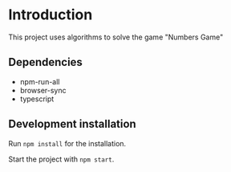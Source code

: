 # Introduction

This project uses algorithms to solve the game "Numbers Game"

## Dependencies

- npm-run-all
- browser-sync
- typescript

## Development installation

Run `npm install` for the installation.

Start the project with `npm start`.